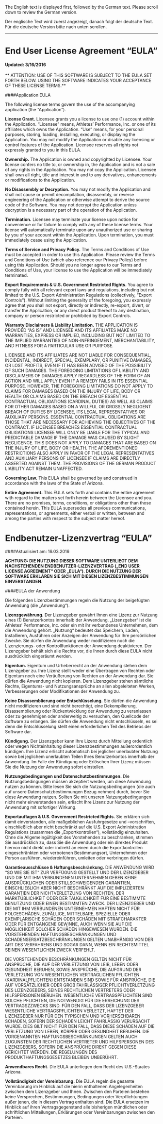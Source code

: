 The English text is displayed first, followed by the German text.  Please scroll down to review the German version.

Der englische Text wird zuerst angezeigt, danach folgt der deutsche Text. Für die deutsche Version bitte nach unten scrollen.

---

# End User License Agreement “EULA”

#### Updated: 3/16/2016

** ATTENTION: USE OF THIS SOFTWARE IS SUBJECT TO THE EULA SET FORTH BELOW. USING THE SOFTWARE INDICATES YOUR ACCEPTANCE OF THESE LICENSE TERMS.**

####Application EULA

The following license terms govern the use of the accompanying application (the “Application”).

**License Grant.** Licensee grants you a license to use one (1) account within the Application. “Licensee” means, Athletes’ Performance, Inc. or one of its affiliates which owns the Application. “Use” means, for your personal purposes, storing, loading, installing, executing, or displaying the Application. You may not modify the Application or disable any licensing or control features of the Application. Licensee reserves all rights not expressly granted to you in this EULA.

**Ownership.** The Application is owned and copyrighted by Licensee. Your license confers no title to, or ownership in, the Application and is not a sale of any rights in the Application. You may not copy the Application. Licensee shall own all right, title and interest in and to any derivatives, enhancements or modifications to the Application.

**No Disassembly or Decryption.** You may not modify the Application and shall not cause or permit decompilation, disassembly, or reverse engineering of the Application or otherwise attempt to derive the source code of the Software. You may not decrypt the Application unless decryption is a necessary part of the operation of the Application.

**Termination.** Licensee may terminate your license upon notice for convenience or for failure to comply with any of these license terms. Your license will automatically terminate upon any unauthorized use or sharing by you of your account within the Application. Upon termination, you must immediately cease using the Application.

**Terms of Service and Privacy Policy.** The Terms and Conditions of Use must be accepted in order to use this Application.  Please review the Terms and Conditions of Use (which also reference our Privacy Policy) before using this Application.  Should you no longer agree to our Terms and Conditions of Use, your license to use the Application will be immediately terminated.

**Export Requirements & U.S. Government Restricted Rights.** You agree to comply fully with all relevant export laws and regulations, including but not limited to the U.S. Export Administration Regulations (collectively, “Export Controls”). Without limiting the generality of the foregoing, you expressly agree that you shall not export, directly or indirectly, re-export, divert, or transfer the Application, or any direct product thereof to any destination, company or person restricted or prohibited by Export Controls.

**Warranty Disclaimers & Liability Limitation.** THE APPLICATION IS PROVIDED “AS IS” AND LICENSEE AND ITS AFFILIATES MAKE NO WARRANTIES, EXPRESS OR IMPLIED, INCLUDING BUT NOT LIMITED TO THE IMPLIED WARRANTIES OF NON-INFRINGEMENT, MERCHANTABILITY, AND FITNESS FOR A PARTICULAR USE OR PURPOSE.

LICENSEE AND ITS AFFILIATES ARE NOT LIABLE FOR CONSEQUENTIAL, INCIDENTAL, INDIRECT, SPECIAL, EXEMPLARY, OR PUNITIVE DAMAGES, OR LOST PROFITS, EVEN IF IT HAS BEEN ADVISED OF THE POSSIBILITY OF SUCH DAMAGES. THE FOREGOING LIMITATIONS OF LIABILITY AND DISCLAIMERS OF DAMAGES APPLY REGARDLESS OF THE FORM OF AN ACTION AND WILL APPLY EVEN IF A REMEDY FAILS IN ITS ESSENTIAL PURPOSE. HOWEVER, THE FOREGOING LIMITATIONS DO NOT APPLY TO CLAIMS FOR DAMAGES BASED ON THE INJURY OF LIFE, BODY OR HEALTH OR CLAIMS BASED ON THE BREACH OF ESSENTIAL CONTRACTUAL OBLIGATIONS (CARDINAL DUTIES) AS WELL AS CLAIMS FOR OTHER DAMAGES BASED ON A WILLFUL OR GROSSLY NEGLIGENT BREACH OF DUTIES BY LICENSEE, ITS LEGAL REPRESENTATIVES OR AUXILIARY PERSONS. ESSENTIAL CONTRACTUAL OBLIGATIONS ARE THOSE THAT ARE NECESSARY FOR ACHIEVING THE OBJECTIVES OF THE CONTRACT.  IF LICENSEE BREACHES ESSENTIAL CONTRACTUAL OBLIGATIONS LICENSEE WILL ONLY BE LIABLE FOR THE TYPICAL AND PREDICTABLE DAMAGE IF THE DAMAGE WAS CAUSED BY SLIGHT NEGLIGENCE.  THIS DOES NOT APPLY TO DAMAGES THAT ARE BASED ON THE INJURY OF LIFE, BODY OR HEALTH.  THE AFOREMENTIONED RESTRICTIONS ALSO APPLY IN FAVOR OF THE LEGAL REPRESENTATIVES AND AUXILIARY PERSONS OF LICENSEE IF CLAIMS ARE DIRECTLY ASSERTED AGAINST THEM.  THE PROVISIONS OF THE GERMAN PRODUCT LIABILITY ACT REMAIN UNAFFECTED.

**Governing Law.** This EULA shall be governed by and construed in accordance with the laws of the State of Arizona.

**Entire Agreement.** This EULA sets forth and contains the entire agreement with regard to the matters set forth herein between the Licensee and you. There are no promises, terms, conditions, or obligations other than those contained herein. This EULA supersedes all previous communications, representations, or agreements, either verbal or written, between and among the parties with respect to the subject matter hereof.


# Endbenutzer-Lizenzvertrag “EULA”

####Aktualisiert am: 16.03.2016

**ACHTUNG: DIE NUTZUNG DIESER SOFTWARE UNTERLIEGT DEM NACHSTEHENDEN ENDBENUTZER-LIZENZVERTRAG („END USER LICENSE AGREEMENT“ ODER „EULA“). DURCH DIE NUTZUNG DER SOFTWARE ERKLÄREN SIE SICH MIT DIESEN LIZENZBESTIMMUNGEN EINVERSTANDEN.**

####EULA der Anwendung

Die folgenden Lizenzbestimmungen regeln die Nutzung der beigefügten Anwendung (die „Anwendung“).

**Lizenzgewährung.** Der Lizenzgeber gewährt Ihnen eine Lizenz zur Nutzung eines (1) Benutzerkontos innerhalb der Anwendung. „Lizenzgeber“ ist die Athletes‘ Performance, Inc. oder ein mit ihr verbundenes Unternehmen, dem die Anwendung gehört. „Nutzung“ bedeutet das Speichern, Laden, Installieren, Ausführen oder Anzeigen der Anwendung für Ihre persönlichen Zwecke. Sie dürfen die Anwendung weder modifizieren noch die Lizenzierungs- oder Kontrollfunktionen der Anwendung deaktivieren. Der Lizenzgeber behält sich alle Rechte vor, die Ihnen durch diese EULA nicht ausdrücklich eingeräumt werden.

**Eigentum.** Eigentum und Urheberrecht an der Anwendung stehen dem Lizenzgeber zu. Ihre Lizenz stellt weder eine Übertragen von Rechten oder Eigentum noch eine Veräußerung von Rechten an der Anwendung dar. Sie dürfen die Anwendung nicht kopieren. Dem Lizenzgeber stehen sämtliche Rechte, Eigentums- und Nutzungsansprüche an allen abgeleiteten Werken, Verbesserungen oder Modifikationen der Anwendung zu.

**Keine Disassemblierung oder Entschlüsselung.** Sie dürfen die Anwendung nicht modifizieren und sind nicht berechtigt, eine Dekompilierung, Disassemblierung oder Rückentwicklung der Anwendung zu veranlassen oder zu genehmigen oder anderweitig zu versuchen, den Quellcode der Software zu erlangen. Sie dürfen die Anwendung nicht entschlüsseln, es sei denn die Entschlüsselung stellt einen erforderlichen Teil des Betriebs der Software dar.

**Kündigung.** Der Lizenzgeber kann Ihre Lizenz durch Mitteilung ordentlich oder wegen Nichteinhaltung dieser Lizenzbestimmungen außerordentlich kündigen. Ihre Lizenz erlischt automatisch bei jeglicher unerlaubter Nutzung sowie bei jeglichem unerlaubten Teilen Ihres Benutzerkontos innerhalb der Anwendung. Im Falle der Kündigung oder Erlöschen Ihrer Lizenz müssen Sie die Nutzung der Anwendung sofort einstellen.

**Nutzungsbedingungen und Datenschutzbestimmungen.** Die Nutzungsbedingungen müssen akzeptiert werden, um diese Anwendung nutzen zu können. Bitte lesen Sie sich die Nutzungsbedingungen (die auch auf unsere Datenschutzbestimmungen Bezug nehmen) durch, bevor Sie diese Anwendung nutzen. Sollten Sie mit unseren Nutzungsbedingungen nicht mehr einverstanden sein, erlischt Ihre Lizenz zur Nutzung der Anwendung mit sofortiger Wirkung.

**Exportauflagen & U.S. Government Restricted Rights.** Sie erklären sich damit einverstanden, alle maßgeblichen Ausfuhrgesetze und –vorschriften, einschließlich aber nicht beschränkt auf die U.S. Export Administration Regulations (zusammen die „Exportkontrollen“), vollständig einzuhalten. Ohne die Allgemeingültigkeit des Vorstehenden zu beschränken, stimmen Sie ausdrücklich zu, dass Sie die Anwendung oder ein direktes Produkt hiervon nicht direkt oder indirekt an einen durch die Exportkontrollen eingeschränkten oder verbotenen Bestimmungsort, Unternehmen oder Person ausführen, wiedereinführen, umleiten oder verbringen dürfen.

**Garantieausschlüsse & Haftungsbeschränkung.** DIE ANWENDUNG WIRD “SO WIE SIE IST“ ZUR VERFÜGUNG GESTELLT UND DER LIZENZGEBER UND DIE MIT IHM VERBUNDENEN UNTERNEHMEN GEBEN KEINE AUSDRÜCKLICHEN ODER STILLSCHWEIGENDEN GARANTIEN, EINSCHLIEßLICH ABER NICHT BESCHRÄNKT AUF DIE IMPLIZIERTEN GARANTIEN DER NICHTVERLETZUNG VON RECHTEN, DER MARKTÜBLICHKEIT ODER DER TAUGLICHKEIT FÜR EINE BESTIMMTE BENUTZUNG ODER EINEN BESTIMMTEN ZWECK. DER LIZENZGEBER UND DIE MIT IHM VERBUNDENEN UNTERNEHMEN HAFTEN NICHT FÜR FOLGESCHÄDEN, ZUFÄLLIGE, MITTELBARE, SPEZIELLE ODER EXEMPLARISCHE SCHÄDEN ODER SCHÄDEN MIT STRAFCHARAKTER ODER FÜR ENTGANGENE GEWINNE, AUCH WENN SIE AUF DIE MÖGLICHKEIT SOLCHER SCHÄDEN HINGEWIESEN WURDEN. DIE VORSTEHENDEN HAFTUNGSBESCHRÄNKUNGEN UND SCHADENSERSATZBESCHRÄNKUNGEN GELTEN UNABHÄNGIG VON DER ART DES VERFAHRENS UND SOGAR DANN, WENN EIN RECHTSMITTEL SEINEN WESENTLICHEN ZWECK VERFEHLT.

DIE VORSTEHENDEN BESCHRÄNKUNGEN GELTEN NICHT FÜR ANSPRÜCHE, DIE AUF DER VERLETZUNG VON LEIB, LEBEN ODER GESUNDHEIT BERUHEN, SOWIE ANSPRÜCHE, DIE AUFGRUND DER VERLETZUNG VON WESENTLICHEN VERTRAGLICHEN PFLICHTEN (KARDINALPFLICHTEN) ENTSTANDEN SIND SOWIE FÜR ANSPRÜCHE, DIE AUF VORSÄTZLICHER ODER GROB FAHRLÄSSIGER PFLICHTVERLETZUNG DES LIZENZGEBERS, SEINES RECHTLICHEN VERTRETERS ODER HILFSPERSONEN BERUHEN. WESENTLICHE VERTRAGSPFLICHTEN SIND SOLCHE PFLICHTEN, DIE NOTWENDIG FÜR DIE ERREICHUNG DES VERTRAGSZZWECKS SIND. FÜR DEN FALL, DASS DER LIZENZGEBER WESENTLICHE VERTRAGSPFLICHTEN VERLETZT, HAFTET DER LIZENZGEBER NUR FÜR DEN TYPISCHEN UND VORHERSEHBAREN SCHADEN, SOFERN DER SCHADEN LEICHT FAHRLÄSSIG VERURSACHT WURDE. DIES GILT NICHT FÜR DEN FALL, DASS DIESE SCHÄDEN AUF DIE VERLETZUNG VON LEBEN, KÖRPER ODER GESUNDHEIT BERUHEN. DIE VORGENANNTEN HAFTUNGSBESCHRÄNKUNGEN GELTEN AUCH ZUGUNSTEN DER RECHTLICHEN VERTRETER UND HILFSPERSONEN DES LIZENZGEBERS, SOFERN DIE ANSPRÜCHE DIREKT GEGEN DIESE GERICHTET WERDEN. DIE REGELUNGEN DES PRODUKTHAFTUNGSGESETZES BLEIBEN UNBERÜHRT.

**Anwendbares Recht.** Die EULA unterliegen dem Recht des U.S.-Staates Arizona.

**Vollständigkeit der Vereinbarung.** Die EULA regeln die gesamte Vereinbarung im Hinblick auf die hierin enthaltenen Angelegenheiten zwischen dem Lizenzgeber und Ihnen. Zwischen den Parteien bestehen keine Versprechen, Bestimmungen, Bedingungen oder Verpflichtungen außer jenen, die in diesem Vertrag enthalten sind. Die EULA ersetzen im Hinblick auf ihren Vertragsgegenstand alle bisherigen mündlichen oder schriftlichen Mitteilungen, Erklärungen oder Vereinbarungen zwischen den Parteien.
